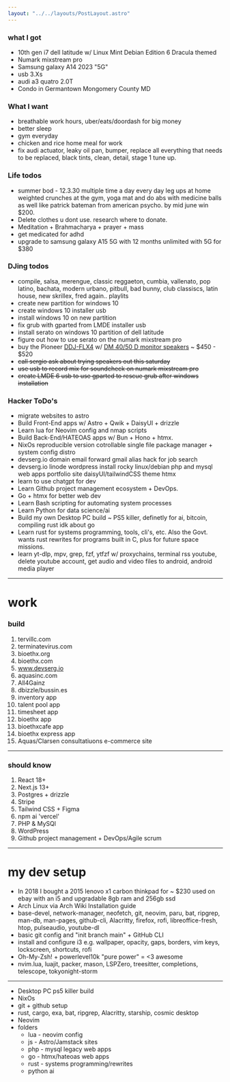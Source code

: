 ```yaml
---
layout: "../../layouts/PostLayout.astro"
---
```


### what I got
- 10th gen i7 dell latitude w/ Linux Mint Debian Edition 6 Dracula themed
- Numark mixstream pro
- Samsung galaxy A14 2023 "5G"
- usb 3.Xs
- audi a3 quatro 2.0T
- Condo in Germantown Mongomery County MD

### What I want
- breathable work hours, uber/eats/doordash for big money
- better sleep
- gym everyday
- chicken and rice home meal for work
- fix audi actuator, leaky oil pan, bumper, replace all everything that needs to be replaced, black tints, clean, detail, stage 1 tune up.

### Life todos
- summer bod - 12.3.30 multiple time a day every day leg ups at home weighted crunches at the gym, yoga mat and do abs with medicine balls as well like patrick bateman from american psycho. by mid june win $200.
- Delete clothes u dont use. research where to donate.
- Meditation + Brahmacharya + prayer + mass
- get medicated for adhd
- upgrade to samsung galaxy A15 5G with 12 months unlimited with 5G for $380

### DJing todos
- compile, salsa, merengue, classic reggaeton, cumbia, vallenato, pop latino, bachata, modern urbano, pitbull, bad bunny, club classiscs, latin house, new skrillex, fred again.. playlits
- create new partition for windows 10
- create windows 10 installer usb
- install windows 10 on new partition
- fix grub with gparted from LMDE installer usb
- install serato on windows 10 partition of dell latitude
- figure out how to use serato on the numark mixstream pro
- buy the Pioneer [DDJ-FLX4](https://www.pioneerdj.com/en-us/product/controller/ddj-flx4/black/overview/) w/ [DM 40/50 D monitor speakers](https://www.pioneerdj.com/en-us/product/monitor-speakers/) ~ $450 - $520
- ~~call sergio ask about trying speakers out this saturday~~
- ~~use usb to record mix for soundcheck on numark mixstream pro~~
- ~~create LMDE 6 usb to use gparted to rescue grub after windows installation~~

### Hacker ToDo's
- migrate websites to astro
- Build Front-End apps w/ Astro + Qwik + DaisyUI + drizzle
- Learn lua for Neovim config and nmap scripts
- Build Back-End/HATEOAS apps w/ Bun + Hono + htmx.
- NixOs reproducible version cotrollable single file package manager + system config distro
- devserg.io domain email forward gmail alias hack for job search
- devserg.io linode wordpress install rocky linux/debian php and mysql web apps portfolio site daisyUI/tailwindCSS theme htmx
- learn to use chatgpt for dev
- Learn Github project management ecosystem + DevOps.
- Go + htmx for better web dev
- Learn Bash scripting for automating system processes
- Learn Python for data science/ai
- Build my own Desktop PC build ~ PS5 killer, definetly for ai, bitcoin, compiling rust idk about go
- Learn rust for systems programming, tools, cli's, etc. Also the Govt. wants rust rewrites for programs built in C, plus for future space missions.
- learn yt-dlp, mpv, grep, fzf, ytfzf w/ proxychains, terminal rss youtube, delete youtube account, get audio and video files to android, android media player

---
# work

### build

1. tervillc.com
2. terminatevirus.com
3. bioethx.org
4. bioethx.com
5. www.devserg.io
6. aquasinc.com
7. All4Gainz
8. dbizzle/bussin.es
9. inventory app
10. talent pool app
11. timesheet app
12. bioethx app
13. bioethxcafe app
14. bioethx express app
15. Aquas/Clarsen consultatiuons e-commerce site

---

### should know

1. React 18+
2. Next.js 13+
3. Postgres + drizzle
4. Stripe
5. Tailwind CSS + Figma
6. npm ai 'vercel'
7. PHP & MySQl
8. WordPress
9. Github project management + DevOps/Agile scrum

---

# my dev setup

- In 2018 I bought a 2015 lenovo x1 carbon thinkpad for ~ $230 used on ebay with an i5 and upgradable 8gb ram and 256gb ssd
- Arch Linux via Arch Wiki Installation guide
- base-devel, network-manager, neofetch, git, neovim, paru, bat, ripgrep, man-db, man-pages, github-cli, Alacritty, firefox, rofi, libreoffice-fresh, htop, pulseaudio, youtube-dl
- basic git config and "init branch main" + GitHub CLI
- install and configure i3 e.g. wallpaper, opacity, gaps, borders, vim keys, lockscreen, shortcuts, rofi
- Oh-My-Zsh! + powerlevel10k "pure power" = <3 awesome
- nvim.lua, luajit, packer, mason, LSPZero, treesitter, completions, telescope, tokyonight-storm

---

- Desktop PC ps5 killer build
- NixOs
- git + github setup
- rust, cargo, exa, bat, ripgrep, Alacritty, starship, cosmic desktop
- Neovim 
- folders
    - lua - neovim config
    - js - Astro/Jamstack sites
    - php - mysql legacy web apps
    - go - htmx/hateoas web apps
    - rust - systems programming/rewrites
    - python ai
